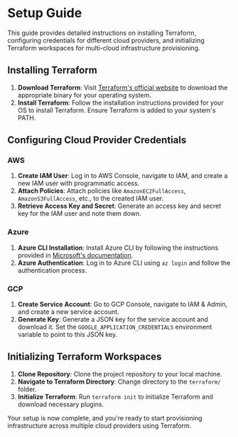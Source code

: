 # Setup Guide

This guide provides detailed instructions on installing Terraform, configuring credentials for different cloud providers, and initializing Terraform workspaces for multi-cloud infrastructure provisioning.

## Installing Terraform

1. **Download Terraform**: Visit [Terraform's official website](https://www.terraform.io/downloads.html) to download the appropriate binary for your operating system.
2. **Install Terraform**: Follow the installation instructions provided for your OS to install Terraform. Ensure Terraform is added to your system's PATH.

## Configuring Cloud Provider Credentials

### AWS

1. **Create IAM User**: Log in to AWS Console, navigate to IAM, and create a new IAM user with programmatic access.
2. **Attach Policies**: Attach policies like `AmazonEC2FullAccess`, `AmazonS3FullAccess`, etc., to the created IAM user.
3. **Retrieve Access Key and Secret**: Generate an access key and secret key for the IAM user and note them down.

### Azure

1. **Azure CLI Installation**: Install Azure CLI by following the instructions provided in [Microsoft's documentation](https://docs.microsoft.com/en-us/cli/azure/install-azure-cli).
2. **Azure Authentication**: Log in to Azure CLI using `az login` and follow the authentication process.

### GCP

1. **Create Service Account**: Go to GCP Console, navigate to IAM & Admin, and create a new service account.
2. **Generate Key**: Generate a JSON key for the service account and download it. Set the `GOOGLE_APPLICATION_CREDENTIALS` environment variable to point to this JSON key.

## Initializing Terraform Workspaces

1. **Clone Repository**: Clone the project repository to your local machine.
2. **Navigate to Terraform Directory**: Change directory to the `terraform/` folder.
3. **Initialize Terraform**: Run `terraform init` to initialize Terraform and download necessary plugins.

Your setup is now complete, and you're ready to start provisioning infrastructure across multiple cloud providers using Terraform.
